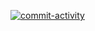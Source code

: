 [![commit-activity][contributors-shield]][contributors-url]

[contributors-shield]: https://img.shields.io/github/commit-activity/robibuilder/myfirsthub.svg?style=for-the-badge
[contributors-url]: https://github.com/robibuilder/myfirsthub/graphs/commit-activity
